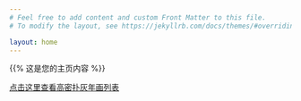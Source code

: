 ```yaml
---
# Feel free to add content and custom Front Matter to this file.
# To modify the layout, see https://jekyllrb.com/docs/themes/#overriding-theme-defaults

layout: home
---
```


{{% 这是您的主页内容 %}}

<p>
  <a href="{{ '/gaomipuhuinianhua/' | relative_url }}">点击这里查看高密扑灰年画列表</a>
</p>
